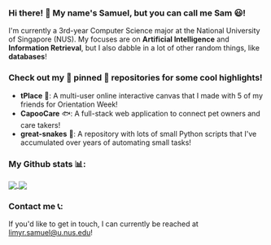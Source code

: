 ### Hi there! 👋 My name's Samuel, but you can call me Sam :smiley:!

I'm currently a 3rd-year Computer Science major at the National University of Singapore (NUS). My focuses are on **Artificial Intelligence** and **Information Retrieval**, but I also dabble in a lot of other random things, like **databases**!

### Check out my :pushpin: pinned :pushpin: repositories for some cool highlights!

- **tPlace** :deciduous_tree:: A multi-user online interactive canvas that I made with 5 of my friends for Orientation Week!
- **CapooCare** :fish:: A full-stack web application to connect pet owners and care takers!
- **great-snakes** :snake:: A repository with lots of small Python scripts that I've accumulated over years of automating small tasks!

### My Github stats :bar_chart::

<a href="https://github.com/anuraghazra/github-readme-stats">
  <img align="center" src="https://github-readme-stats.vercel.app/api?username=Sam-limyr&count_private=true&include_all_commits=true&custom_title=My Code Contributions&show_icons=true&bg_color=30,A33764,1D2671&icon_color=A1bdeb&title_color=A1bdeb&text_color=e6e0ff" />
</a>
<a href="https://github.com/anuraghazra/github-readme-stats">
  <img align="center" src="https://github-readme-stats.vercel.app/api/top-langs/?username=Sam-limyr&layout=compact&langs_count=10&custom_title=Most Used Languages&bg_color=30,1D2671,933764&icon_color=A1bdeb&title_color=A1bdeb&text_color=e6e0ff" />
</a>

### Contact me :telephone_receiver::

If you'd like to get in touch, I can currently be reached at limyr.samuel@u.nus.edu!
